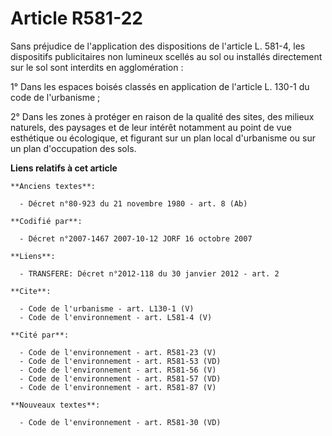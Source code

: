 # Article R581-22

Sans préjudice de l'application des dispositions de l'article L. 581-4, les dispositifs publicitaires non lumineux scellés au
sol ou installés directement sur le sol sont interdits en agglomération : 

1° Dans les espaces boisés classés en application de l'article L. 130-1 du code de l'urbanisme ; 

2° Dans les zones à protéger en raison de la qualité des sites, des milieux naturels, des paysages et de leur intérêt
notamment au point de vue esthétique ou écologique, et figurant sur un plan local d'urbanisme ou sur un plan d'occupation des
sols.

**Liens relatifs à cet article**

	**Anciens textes**:

	  - Décret n°80-923 du 21 novembre 1980 - art. 8 (Ab)

	**Codifié par**:

	  - Décret n°2007-1467 2007-10-12 JORF 16 octobre 2007

	**Liens**:

	  - TRANSFERE: Décret n°2012-118 du 30 janvier 2012 - art. 2

	**Cite**:

	  - Code de l'urbanisme - art. L130-1 (V)
	  - Code de l'environnement - art. L581-4 (V)

	**Cité par**:

	  - Code de l'environnement - art. R581-23 (V)
	  - Code de l'environnement - art. R581-53 (VD)
	  - Code de l'environnement - art. R581-56 (V)
	  - Code de l'environnement - art. R581-57 (VD)
	  - Code de l'environnement - art. R581-87 (V)

	**Nouveaux textes**:

	  - Code de l'environnement - art. R581-30 (VD)
